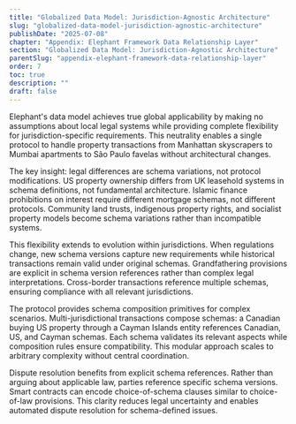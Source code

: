```yaml
---
title: "Globalized Data Model: Jurisdiction-Agnostic Architecture"
slug: "globalized-data-model-jurisdiction-agnostic-architecture"
publishDate: "2025-07-08"
chapter: "Appendix: Elephant Framework Data Relationship Layer"
section: "Globalized Data Model: Jurisdiction-Agnostic Architecture"
parentSlug: "appendix-elephant-framework-data-relationship-layer"
order: 7
toc: true
description: ""
draft: false
---
```


Elephant's data model achieves true global applicability by making no assumptions about local legal systems while
providing complete flexibility for jurisdiction-specific requirements. This neutrality enables a single protocol to
handle property transactions from Manhattan skyscrapers to Mumbai apartments to São Paulo favelas without architectural
changes.

The key insight: legal differences are schema variations, not protocol modifications. US property ownership differs from
UK leasehold systems in schema definitions, not fundamental architecture. Islamic finance prohibitions on interest
require different mortgage schemas, not different protocols. Community land trusts, indigenous property rights, and
socialist property models become schema variations rather than incompatible systems.

This flexibility extends to evolution within jurisdictions. When regulations change, new schema versions capture new
requirements while historical transactions remain valid under original schemas. Grandfathering provisions are explicit
in schema version references rather than complex legal interpretations. Cross-border transactions reference multiple
schemas, ensuring compliance with all relevant jurisdictions.

The protocol provides schema composition primitives for complex scenarios. Multi-jurisdictional transactions compose
schemas: a Canadian buying US property through a Cayman Islands entity references Canadian, US, and Cayman schemas. Each
schema validates its relevant aspects while composition rules ensure compatibility. This modular approach scales to
arbitrary complexity without central coordination.

Dispute resolution benefits from explicit schema references. Rather than arguing about applicable law, parties reference
specific schema versions. Smart contracts can encode choice-of-schema clauses similar to choice-of-law provisions. This
clarity reduces legal uncertainty and enables automated dispute resolution for schema-defined issues.
